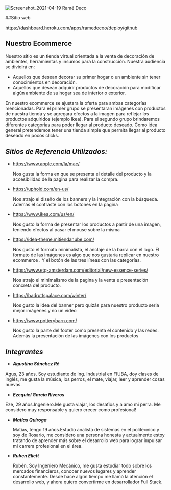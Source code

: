 ![Screenshot_2021-04-19 Ramé Deco](https://user-images.githubusercontent.com/58121395/115283823-4431b380-a122-11eb-928d-08eed94738e7.png)

##Sitio web

https://dashboard.heroku.com/apps/ramedecoo/deploy/github
## Nuestro Ecommerce

Nuestro sitio es un tienda virtual orientada a la venta de decoración de ambientes, herramientas y insumos para la construcción. Nuestra audiencia se dividirá en:

- Aquellos que desean decorar su primer hogar o un ambiente sin tener conocimientos en decoración.
- Aquellos que desean adquirir productos de decoración para modificar algún ambiente de su hogar sea de interior o exterior.

En nuestro ecommerce se ajustara la oferta para ambas categorías mencionadas. Para el primer grupo se presentaran imágenes con productos de nuestra tienda y se agregara efectos a la imagen para reflejar los productos adquiridos (ejemplo Ikea).
Para el segundo grupo brindaremos diferentes categorías para poder llegar al producto deseado. Como idea general pretendemos tener una tienda simple que permita llegar al producto deseado en pocos clicks.




## ***Sitios de Referencia Utilizados:***

- https://www.apple.com/la/mac/ 

  Nos gusta la forma en que se presenta el detalle del producto y la accesibilidad de la pagina para realizar la compra.

- https://uphold.com/en-us/

  Nos atrajo el diseño de los banners y la integración con la búsqueda. Además el contraste con los botones en la pagina

- https://www.ikea.com/us/en/

  Nos gusto la forma de presentar los productos a partir de una imagen, teniendo efectos al pasar el mouse sobre la misma

- https://idea-theme.mitiendanube.com/

  Nos gusto el formato minimalista, el anclaje de la barra con el logo. El formato de las imágenes es algo que nos gustaría replicar en nuestro ecommerce . Y el botón de las tres líneas con las categorías.

  

- https://www.etq-amsterdam.com/editorial/new-essence-series/

  Nos atrajo el minimalismo de la pagina y la venta e presentación concreta del producto. 

- https://badruttspalace.com/winter/

  Nos gusto la idea del banner pero quizás para nuestro producto seria mejor imágenes y no un video

- https://www.potterybarn.com/

  Nos gusto la parte del footer como presenta el contenido y las redes. Además la presentación de las imágenes con los productos 



## *Integrantes*

- ***Agustina Sánchez Ré***

Agus, 23 años. Soy estudiante de Ing. Industrial en FIUBA, doy clases de inglés, me gusta la música, los perros, el mate, viajar, leer y aprender cosas nuevas.

- ***Ezequiel Garcia Riveros***

Eze, 29 años.Ingeniero.Me gusta viajar, los desafios y a amo mi perra. Me considero muy responsable y quiero crecer como profesional! 

- ***Matías Quiroga***

  Matias, tengo 19 años.Estudio analista de sistemas en el politecnico y soy de Rosario, me considero una persona honesta y actualmente estoy tratando de aprender más sobre el desarrollo web para lograr impulsar mi carrera profesional en el área.

- ***Ruben Eliett***

  Rubén. Soy Ingeniero Mecánico, me gusta estudiar todo sobre los mercados financieros, conocer nuevos lugares y aprender constantemente. Desde hace algún tiempo me llamó la atención el desarrollo web, y ahora quiero convertirme en desarrollador Full Stack.

